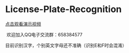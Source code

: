 # License-Plate-Recognition

[点击观看演示视频](https://www.bilibili.com/video/av82600138)                   
                                
 欢迎加入QQ电子交流群：658384577                  
 
 目前识别汉字，个别英文字母还不准确（识别E和F时会混淆）
 
 
